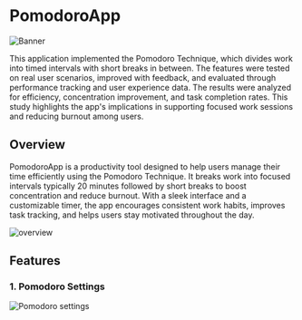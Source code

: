 <h1>PomodoroApp</h1>

![Banner](https://github.com/user-attachments/assets/a281b2be-53c6-4d96-981b-d711fd4d50cf)

This application implemented the Pomodoro Technique, which divides work into timed intervals with short breaks in between. The features were tested on real user scenarios, improved with feedback, and evaluated through performance tracking and user experience data. The results were analyzed for efficiency, concentration improvement, and task completion rates. This study highlights the app's implications in supporting focused work sessions and reducing burnout among users.

<h2>Overview</h2>

PomodoroApp is a productivity tool designed to help users manage their time efficiently using the Pomodoro Technique. It breaks work into focused intervals typically 20 minutes followed by short breaks to boost concentration and reduce burnout. With a sleek interface and a customizable timer, the app encourages consistent work habits, improves task tracking, and helps users stay motivated throughout the day.

![overview](https://github.com/user-attachments/assets/8ebb568e-b54a-420c-8f77-18fbad240eb2)

<h2>Features</h2>

<h3>1. Pomodoro Settings </h3>

![Pomodoro settings](https://github.com/user-attachments/assets/e6eea55b-a526-4ddb-a850-b53622a7c901)


















